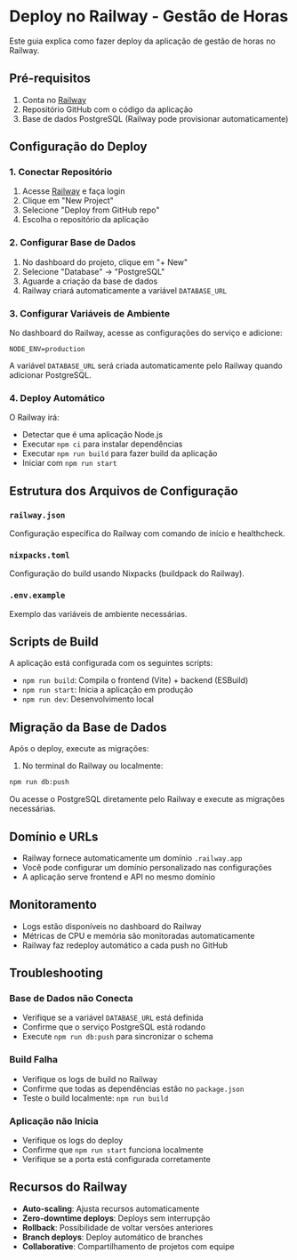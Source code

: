 # Deploy no Railway - Gestão de Horas

Este guia explica como fazer deploy da aplicação de gestão de horas no Railway.

## Pré-requisitos

1. Conta no [Railway](https://railway.app)
2. Repositório GitHub com o código da aplicação
3. Base de dados PostgreSQL (Railway pode provisionar automaticamente)

## Configuração do Deploy

### 1. Conectar Repositório

1. Acesse [Railway](https://railway.app) e faça login
2. Clique em "New Project"
3. Selecione "Deploy from GitHub repo"
4. Escolha o repositório da aplicação

### 2. Configurar Base de Dados

1. No dashboard do projeto, clique em "+ New"
2. Selecione "Database" → "PostgreSQL"
3. Aguarde a criação da base de dados
4. Railway criará automaticamente a variável `DATABASE_URL`

### 3. Configurar Variáveis de Ambiente

No dashboard do Railway, acesse as configurações do serviço e adicione:

```
NODE_ENV=production
```

A variável `DATABASE_URL` será criada automaticamente pelo Railway quando adicionar PostgreSQL.

### 4. Deploy Automático

O Railway irá:
- Detectar que é uma aplicação Node.js
- Executar `npm ci` para instalar dependências
- Executar `npm run build` para fazer build da aplicação
- Iniciar com `npm run start`

## Estrutura dos Arquivos de Configuração

### `railway.json`
Configuração específica do Railway com comando de início e healthcheck.

### `nixpacks.toml`
Configuração do build usando Nixpacks (buildpack do Railway).

### `.env.example`
Exemplo das variáveis de ambiente necessárias.

## Scripts de Build

A aplicação está configurada com os seguintes scripts:

- `npm run build`: Compila o frontend (Vite) + backend (ESBuild)
- `npm run start`: Inicia a aplicação em produção
- `npm run dev`: Desenvolvimento local

## Migração da Base de Dados

Após o deploy, execute as migrações:

1. No terminal do Railway ou localmente:
```bash
npm run db:push
```

Ou acesse o PostgreSQL diretamente pelo Railway e execute as migrações necessárias.

## Domínio e URLs

- Railway fornece automaticamente um domínio `.railway.app`
- Você pode configurar um domínio personalizado nas configurações
- A aplicação serve frontend e API no mesmo domínio

## Monitoramento

- Logs estão disponíveis no dashboard do Railway
- Métricas de CPU e memória são monitoradas automaticamente
- Railway faz redeploy automático a cada push no GitHub

## Troubleshooting

### Base de Dados não Conecta
- Verifique se a variável `DATABASE_URL` está definida
- Confirme que o serviço PostgreSQL está rodando
- Execute `npm run db:push` para sincronizar o schema

### Build Falha
- Verifique os logs de build no Railway
- Confirme que todas as dependências estão no `package.json`
- Teste o build localmente: `npm run build`

### Aplicação não Inicia
- Verifique os logs do deploy
- Confirme que `npm run start` funciona localmente
- Verifique se a porta está configurada corretamente

## Recursos do Railway

- **Auto-scaling**: Ajusta recursos automaticamente
- **Zero-downtime deploys**: Deploys sem interrupção
- **Rollback**: Possibilidade de voltar versões anteriores
- **Branch deploys**: Deploy automático de branches
- **Collaborative**: Compartilhamento de projetos com equipe